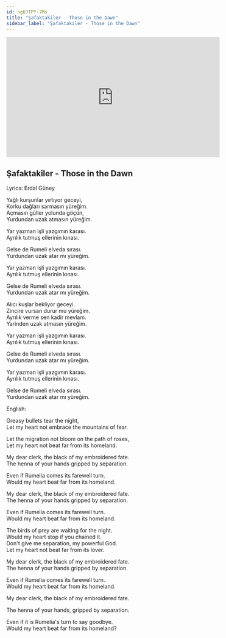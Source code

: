 ```yaml
---
id: ngUJTPY-7Ms
title: "Şafaktakiler - Those in the Dawn"
sidebar_label: "Şafaktakiler - Those in the Dawn"
---
```


<div class="video-float-container">
  <iframe
    width="560"
    height="315"
    src="https://www.youtube.com/embed/ngUJTPY-7Ms"
    title="YouTube video player"
    frameborder="0"
    allow="accelerometer; autoplay; clipboard-write; encrypted-media; gyroscope; picture-in-picture; web-share"
    referrerpolicy="strict-origin-when-cross-origin"
    allowfullscreen
  ></iframe>
</div>

## Şafaktakiler - Those in the Dawn

Lyrics: Erdal Güney

Yağlı kurşunlar yırtıyor geceyi,  
Korku dağları sarmasın yüreğim.  
Açmasın güller yolunda göçün,  
Yurdundan uzak atmasın yüreğim.

Yar yazman işli yazgımın karası.  
Ayrılık tutmuş ellerinin kınası.

Gelse de Rumeli elveda sırası.  
Yurdundan uzak atar mı yüreğim.

Yar yazman işli yazgımın karası.  
Ayrılık tutmuş ellerinin kınası.

Gelse de Rumeli elveda sırası.  
Yurdundan uzak atar mı yüreğim.

  
Alıcı kuşlar bekliyor geceyi.  
Zincire vursan durur mu yüreğim.  
Ayrılık verme sen kadir mevlam.  
Yarinden uzak atmasın yüreğim.

Yar yazman işli yazgımın karası.  
Ayrılık tutmuş ellerinin kınası.

Gelse de Rumeli elveda sırası.  
Yurdundan uzak atar mı yüreğim.

Yar yazman işli yazgımın karası.  
Ayrılık tutmuş ellerinin kınası.

Gelse de Rumeli elveda sırası.  
Yurdundan uzak atar mı yüreğim.

English:

Greasy bullets tear the night,  
Let my heart not embrace the mountains of fear.

Let the migration not bloom on the path of roses,  
Let my heart not beat far from its homeland.

My dear clerk, the black of my embroidered fate.  
The henna of your hands gripped by separation.

Even if Rumelia comes its farewell turn.  
Would my heart beat far from its homeland.

My dear clerk, the black of my embroidered fate.  
The henna of your hands gripped by separation.

Even if Rumelia comes its farewell turn.  
Would my heart beat far from its homeland.

The birds of prey are waiting for the night.  
Would my heart stop if you chained it.  
Don't give me separation, my powerful God.  
Let my heart not beat far from its lover.

My dear clerk, the black of my embroidered fate.  
The henna of your hands gripped by separation.

Even if Rumelia comes its farewell turn.  
Would my heart beat far from its homeland.

My dear clerk, the black of my embroidered fate.

The henna of your hands, gripped by separation.

Even if it is Rumelia's turn to say goodbye.  
Would my heart beat far from its homeland?
